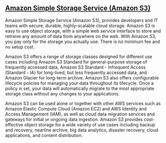 ## [Amazon Simple Storage Service (Amazon S3)](https://aws.amazon.com/s3/)
Amazon Simple Storage Service (Amazon S3), provides developers and IT teams with secure,
durable, highly-scalable cloud storage. Amazon S3 is easy to use object storage, with a
simple web service interface to store and retrieve any amount of data from anywhere on
the web. With Amazon S3, you pay only for the storage you actually use. There is no
minimum fee and no setup cost.

Amazon S3 offers a range of storage classes designed for
different use cases including Amazon S3 Standard for general-purpose storage of
frequently accessed data, Amazon S3 Standard - Infrequent Access (Standard - IA) for
long-lived, but less frequently accessed data, and Amazon Glacier for long-term archive.
Amazon S3 also offers configurable lifecycle policies for managing your data throughout
its lifecycle. Once a policy is set, your data will automatically migrate to the most
appropriate storage class without any changes to your applications.

Amazon S3 can be used alone or together with other AWS services such as
Amazon Elastic Compute Cloud (Amazon EC2) and AWS Identity and Access Management (IAM),
as well as cloud data migration services and gateways for initial or ongoing data
ingestion. Amazon S3 provides cost-effective object storage for a wide variety of use
cases including backup and recovery, nearline archive, big data analytics, disaster
recovery, cloud applications, and content distribution.
